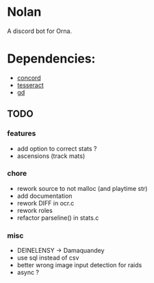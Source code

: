 # Nolan
A discord bot for Orna.

# Dependencies:
- [concord](https://github.com/Cogmasters/concord)
- [tesseract](https://github.com/tesseract-ocr/tesseract)
- [gd](https://github.com/libgd/libgd)

## TODO

### features
- add option to correct stats ?
- ascensions (track mats)

### chore
- rework source to not malloc (and playtime str)
- add documentation
- rework DIFF in ocr.c
- rework roles
- refactor parseline() in stats.c

### misc
- DEINELENSY -> Damaquandey
- use sql instead of csv
- better wrong image input detection for raids
- async ?
